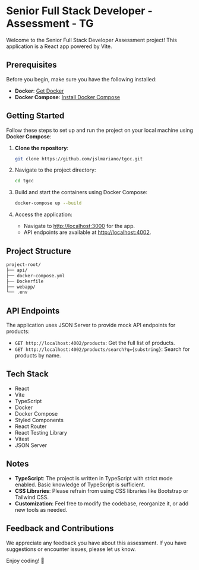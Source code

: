 # Senior Full Stack Developer - Assessment - TG

Welcome to the Senior Full Stack Developer Assessment project! This application is a React app powered by Vite.

## Prerequisites

Before you begin, make sure you have the following installed:

- **Docker**: [Get Docker](https://docs.docker.com/get-docker/)
- **Docker Compose**: [Install Docker Compose](https://docs.docker.com/compose/install/)

## Getting Started

Follow these steps to set up and run the project on your local machine using **Docker Compose**:

1. **Clone the repository**:

   ```bash
   git clone https://github.com/jslmariano/tgcc.git
   ```

2. Navigate to the project directory:

   ```bash
   cd tgcc
   ```

3. Build and start the containers using Docker Compose:

   ```bash
   docker-compose up --build
   ```

4. Access the application:
   - Navigate to [http://localhost:3000](http://localhost:3000) for the app.
   - API endpoints are available at [http://localhost:4002](http://localhost:4002).

## Project Structure

```bash
project-root/
├── api/
├── docker-compose.yml
├── Dockerfile
├── webapp/
└── .env
```

## API Endpoints

The application uses JSON Server to provide mock API endpoints for products:

- `GET http://localhost:4002/products`: Get the full list of products.
- `GET http://localhost:4002/products/search?q={substring}`: Search for products by name.

## Tech Stack

- React
- Vite
- TypeScript
- Docker
- Docker Compose
- Styled Components
- React Router
- React Testing Library
- Vitest
- JSON Server

## Notes

- **TypeScript**: The project is written in TypeScript with strict mode enabled. Basic knowledge of TypeScript is sufficient.
- **CSS Libraries**: Please refrain from using CSS libraries like Bootstrap or Tailwind CSS.
- **Customization**: Feel free to modify the codebase, reorganize it, or add new tools as needed.

## Feedback and Contributions

We appreciate any feedback you have about this assessment. If you have suggestions or encounter issues, please let us know.

Enjoy coding! 🚀
